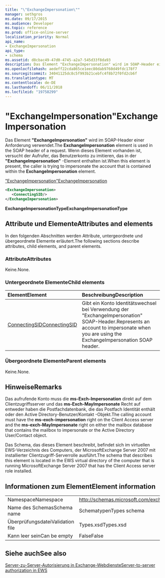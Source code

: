 ```yaml
---
title: "\"ExchangeImpersonation\""
manager: sethgros
ms.date: 09/17/2015
ms.audience: Developer
ms.topic: reference
ms.prod: office-online-server
localization_priority: Normal
api_name:
- ExchangeImpersonation
api_type:
- schema
ms.assetid: d8cbac49-47d0-4745-a2a7-545d33f8da93
description: Das Element "ExchangeImpersonation" wird im SOAP-Header einer Anforderung verwendet. Wenn dieses Element vorhanden ist, versucht der Aufrufer, das Benutzerkonto zu imitieren, das in der "ExchangeImpersonation"-Element enthalten ist.
ms.openlocfilehash: aedeff22cda865ce1eec80dab9760d49fdc178f7
ms.sourcegitcommit: 34041125dc8c5f993b21cebfc4f8b72f0fd2cb6f
ms.translationtype: MT
ms.contentlocale: de-DE
ms.lasthandoff: 06/11/2018
ms.locfileid: "19758299"
---
```

# <a name="exchangeimpersonation"></a><span data-ttu-id="ddbaf-104">"ExchangeImpersonation"</span><span class="sxs-lookup"><span data-stu-id="ddbaf-104">ExchangeImpersonation</span></span>

<span data-ttu-id="ddbaf-105">Das Element **"ExchangeImpersonation"** wird im SOAP-Header einer Anforderung verwendet.</span><span class="sxs-lookup"><span data-stu-id="ddbaf-105">The **ExchangeImpersonation** element is used in the SOAP header of a request.</span></span> <span data-ttu-id="ddbaf-106">Wenn dieses Element vorhanden ist, versucht der Aufrufer, das Benutzerkonto zu imitieren, das in der **"ExchangeImpersonation"** -Element enthalten ist.</span><span class="sxs-lookup"><span data-stu-id="ddbaf-106">When this element is present, the caller is trying to impersonate the account that is contained within the **ExchangeImpersonation** element.</span></span> 
  
[<span data-ttu-id="ddbaf-107">"ExchangeImpersonation"</span><span class="sxs-lookup"><span data-stu-id="ddbaf-107">ExchangeImpersonation</span></span>](exchangeimpersonation.md)
  
```xml
<ExchangeImpersonation>
   <ConnectingSID/>
</ExchangeImpersonation>
```

 <span data-ttu-id="ddbaf-108">**ExchangeImpersonationType**</span><span class="sxs-lookup"><span data-stu-id="ddbaf-108">**ExchangeImpersonationType**</span></span>
## <a name="attributes-and-elements"></a><span data-ttu-id="ddbaf-109">Attribute und Elemente</span><span class="sxs-lookup"><span data-stu-id="ddbaf-109">Attributes and elements</span></span>

<span data-ttu-id="ddbaf-110">In den folgenden Abschnitten werden Attribute, untergeordnete und übergeordnete Elemente erläutert.</span><span class="sxs-lookup"><span data-stu-id="ddbaf-110">The following sections describe attributes, child elements, and parent elements.</span></span>
  
### <a name="attributes"></a><span data-ttu-id="ddbaf-111">Attribute</span><span class="sxs-lookup"><span data-stu-id="ddbaf-111">Attributes</span></span>

<span data-ttu-id="ddbaf-112">Keine.</span><span class="sxs-lookup"><span data-stu-id="ddbaf-112">None.</span></span>
  
### <a name="child-elements"></a><span data-ttu-id="ddbaf-113">Untergeordnete Elemente</span><span class="sxs-lookup"><span data-stu-id="ddbaf-113">Child elements</span></span>

|<span data-ttu-id="ddbaf-114">**Element**</span><span class="sxs-lookup"><span data-stu-id="ddbaf-114">**Element**</span></span>|<span data-ttu-id="ddbaf-115">**Beschreibung**</span><span class="sxs-lookup"><span data-stu-id="ddbaf-115">**Description**</span></span>|
|:-----|:-----|
|[<span data-ttu-id="ddbaf-116">ConnectingSID</span><span class="sxs-lookup"><span data-stu-id="ddbaf-116">ConnectingSID</span></span>](connectingsid.md) <br/> |<span data-ttu-id="ddbaf-117">Gibt ein Konto Identitätswechsel bei Verwendung der "ExchangeImpersonation" SOAP-Header.</span><span class="sxs-lookup"><span data-stu-id="ddbaf-117">Represents an account to impersonate when you are using the ExchangeImpersonation SOAP header.</span></span>  <br/> |
   
### <a name="parent-elements"></a><span data-ttu-id="ddbaf-118">Übergeordnete Elemente</span><span class="sxs-lookup"><span data-stu-id="ddbaf-118">Parent elements</span></span>

<span data-ttu-id="ddbaf-119">Keine.</span><span class="sxs-lookup"><span data-stu-id="ddbaf-119">None.</span></span>
  
## <a name="remarks"></a><span data-ttu-id="ddbaf-120">Hinweise</span><span class="sxs-lookup"><span data-stu-id="ddbaf-120">Remarks</span></span>

<span data-ttu-id="ddbaf-121">Das aufrufende Konto muss die **ms-Exch-Impersonation** direkt auf dem Clientzugriffsserver und das **ms-Exch-MayImpersonate** Recht auf entweder haben die Postfachdatenbank, die das Postfach Identität enthält oder den Active Directory-Benutzer/Kontakt -Objekt.</span><span class="sxs-lookup"><span data-stu-id="ddbaf-121">The calling account must have the **ms-exch-impersonation** right on the Client Access server and the **ms-exch-MayImpersonate** right on either the mailbox database that contains the mailbox to impersonate or the Active Directory User/Contact object.</span></span> 
  
<span data-ttu-id="ddbaf-122">Das Schema, das dieses Element beschreibt, befindet sich im virtuellen EWS-Verzeichnis des Computers, der MicrosoftExchange Server 2007 mit installierter Clientzugriff-Serverrolle ausführt.</span><span class="sxs-lookup"><span data-stu-id="ddbaf-122">The schema that describes this element is located in the EWS virtual directory of the computer that is running MicrosoftExchange Server 2007 that has the Client Access server role installed.</span></span>
  
## <a name="element-information"></a><span data-ttu-id="ddbaf-123">Informationen zum Element</span><span class="sxs-lookup"><span data-stu-id="ddbaf-123">Element information</span></span>

|||
|:-----|:-----|
|<span data-ttu-id="ddbaf-124">Namespace</span><span class="sxs-lookup"><span data-stu-id="ddbaf-124">Namespace</span></span>  <br/> |http://schemas.microsoft.com/exchange/services/2006/types  <br/> |
|<span data-ttu-id="ddbaf-125">Name des Schemas</span><span class="sxs-lookup"><span data-stu-id="ddbaf-125">Schema name</span></span>  <br/> |<span data-ttu-id="ddbaf-126">Schematypen</span><span class="sxs-lookup"><span data-stu-id="ddbaf-126">Types schema</span></span>  <br/> |
|<span data-ttu-id="ddbaf-127">Überprüfungsdatei</span><span class="sxs-lookup"><span data-stu-id="ddbaf-127">Validation file</span></span>  <br/> |<span data-ttu-id="ddbaf-128">Types.xsd</span><span class="sxs-lookup"><span data-stu-id="ddbaf-128">Types.xsd</span></span>  <br/> |
|<span data-ttu-id="ddbaf-129">Kann leer sein</span><span class="sxs-lookup"><span data-stu-id="ddbaf-129">Can be empty</span></span>  <br/> |<span data-ttu-id="ddbaf-130">False</span><span class="sxs-lookup"><span data-stu-id="ddbaf-130">False</span></span>  <br/> |
   
## <a name="see-also"></a><span data-ttu-id="ddbaf-131">Siehe auch</span><span class="sxs-lookup"><span data-stu-id="ddbaf-131">See also</span></span>



[<span data-ttu-id="ddbaf-132">Server-zu-Server-Autorisierung in Exchange-Webdienste</span><span class="sxs-lookup"><span data-stu-id="ddbaf-132">Server-to-server authorization in EWS</span></span>](http://msdn.microsoft.com/library/f1610a20-672d-448b-8c00-5b0fbcaf31cb%28Office.15%29.aspx)

